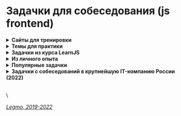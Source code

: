 # Задачки для собеседования (js frontend)

<details>

<summary><strong>Сайты для тренировки</strong></summary>

* [codingame.com](https://www.codingame.com)
* [codewars.com](https://www.codewars.com)
* [leetcode.com](http://leetcode.com/)
* [hackerrank.com](https://www.hackerrank.com/)
* [coderbyte.com](https://coderbyte.com/)
* [Топ 8 лучших ресурсов для практики программирования в 2018](https://habr.com/ru/post/414009/)

\


</details>

<details>

<summary><strong>Темы для практики</strong></summary>

* циклы
* методы массивов
* промисы
* React - хуки
* TypeScript

\


</details>

<details>

<summary><strong>Задачки из курса LearnJS</strong></summary>

* Циклы - https://learn.javascript.ru/while-for#tasks
* Switch - https://learn.javascript.ru/switch#tasks
* Методы строк - https://learn.javascript.ru/string#tasks
* Массивы
  * https://learn.javascript.ru/array#tasks
  * https://learn.javascript.ru/array-methods#tasks
* Объекты
  * https://learn.javascript.ru/object#tasks
  * https://learn.javascript.ru/object-methods#tasks
* Рекурсия и стек - https://learn.javascript.ru/recursion#tasks
* Замыкания - https://learn.javascript.ru/closure#tasks
* Bind - https://learn.javascript.ru/bind#tasks
* Call, Apply - https://learn.javascript.ru/call-apply-decorators#tasks
* Timeout - https://learn.javascript.ru/settimeout-setinterval#tasks
* Колбэки
* Промисы
  * https://learn.javascript.ru/promise-basics#tasks
  * https://learn.javascript.ru/promise-chaining#tasks
* Async/Await
  * https://learn.javascript.ru/async-await#tasks

\


</details>

<details>

<summary><strong>Из личного опыта</strong></summary>

***

***

\


</details>

<details>

<summary><strong>Популярные задачки</strong></summary>

***

***

\


</details>

<details>

<summary><strong>Задачки с собеседований в крупнейшую IT-компанию России (2022)</strong></summary>

***

***

\


</details>

\
\


[_Legmo, 2019-2022_](https://github.com/Legmo/notes/)
